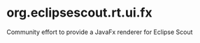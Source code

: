 org.eclipsescout.rt.ui.fx
=========================

Community effort to provide a JavaFx renderer for Eclipse Scout

